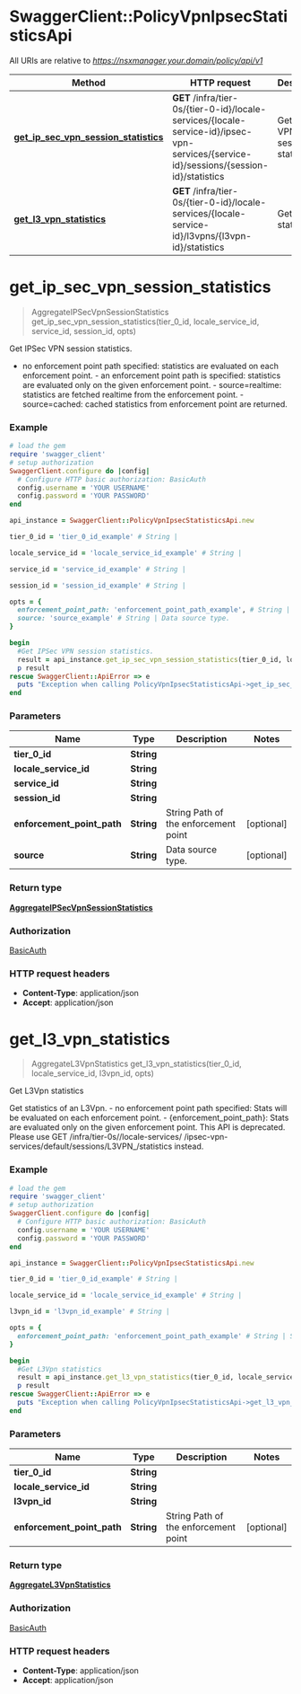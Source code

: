 # SwaggerClient::PolicyVpnIpsecStatisticsApi

All URIs are relative to *https://nsxmanager.your.domain/policy/api/v1*

Method | HTTP request | Description
------------- | ------------- | -------------
[**get_ip_sec_vpn_session_statistics**](PolicyVpnIpsecStatisticsApi.md#get_ip_sec_vpn_session_statistics) | **GET** /infra/tier-0s/{tier-0-id}/locale-services/{locale-service-id}/ipsec-vpn-services/{service-id}/sessions/{session-id}/statistics | Get IPSec VPN session statistics.
[**get_l3_vpn_statistics**](PolicyVpnIpsecStatisticsApi.md#get_l3_vpn_statistics) | **GET** /infra/tier-0s/{tier-0-id}/locale-services/{locale-service-id}/l3vpns/{l3vpn-id}/statistics | Get L3Vpn statistics


# **get_ip_sec_vpn_session_statistics**
> AggregateIPSecVpnSessionStatistics get_ip_sec_vpn_session_statistics(tier_0_id, locale_service_id, service_id, session_id, opts)

Get IPSec VPN session statistics.

- no enforcement point path specified: statistics are evaluated on each enforcement point. - an enforcement point path is specified: statistics are evaluated only on the given enforcement point. - source=realtime: statistics are fetched realtime from the enforcement point. - source=cached: cached statistics from enforcement point are returned. 

### Example
```ruby
# load the gem
require 'swagger_client'
# setup authorization
SwaggerClient.configure do |config|
  # Configure HTTP basic authorization: BasicAuth
  config.username = 'YOUR USERNAME'
  config.password = 'YOUR PASSWORD'
end

api_instance = SwaggerClient::PolicyVpnIpsecStatisticsApi.new

tier_0_id = 'tier_0_id_example' # String | 

locale_service_id = 'locale_service_id_example' # String | 

service_id = 'service_id_example' # String | 

session_id = 'session_id_example' # String | 

opts = { 
  enforcement_point_path: 'enforcement_point_path_example', # String | String Path of the enforcement point
  source: 'source_example' # String | Data source type.
}

begin
  #Get IPSec VPN session statistics.
  result = api_instance.get_ip_sec_vpn_session_statistics(tier_0_id, locale_service_id, service_id, session_id, opts)
  p result
rescue SwaggerClient::ApiError => e
  puts "Exception when calling PolicyVpnIpsecStatisticsApi->get_ip_sec_vpn_session_statistics: #{e}"
end
```

### Parameters

Name | Type | Description  | Notes
------------- | ------------- | ------------- | -------------
 **tier_0_id** | **String**|  | 
 **locale_service_id** | **String**|  | 
 **service_id** | **String**|  | 
 **session_id** | **String**|  | 
 **enforcement_point_path** | **String**| String Path of the enforcement point | [optional] 
 **source** | **String**| Data source type. | [optional] 

### Return type

[**AggregateIPSecVpnSessionStatistics**](AggregateIPSecVpnSessionStatistics.md)

### Authorization

[BasicAuth](../README.md#BasicAuth)

### HTTP request headers

 - **Content-Type**: application/json
 - **Accept**: application/json



# **get_l3_vpn_statistics**
> AggregateL3VpnStatistics get_l3_vpn_statistics(tier_0_id, locale_service_id, l3vpn_id, opts)

Get L3Vpn statistics

Get statistics of an L3Vpn. - no enforcement point path specified: Stats will be evaluated on each enforcement point. - {enforcement_point_path}: Stats are evaluated only on the given enforcement point. This API is deprecated. Please use GET /infra/tier-0s/<tier-0-id>/locale-services/ <locale-service-id>/ipsec-vpn-services/default/sessions/L3VPN_<l3vpn-id>/statistics instead. 

### Example
```ruby
# load the gem
require 'swagger_client'
# setup authorization
SwaggerClient.configure do |config|
  # Configure HTTP basic authorization: BasicAuth
  config.username = 'YOUR USERNAME'
  config.password = 'YOUR PASSWORD'
end

api_instance = SwaggerClient::PolicyVpnIpsecStatisticsApi.new

tier_0_id = 'tier_0_id_example' # String | 

locale_service_id = 'locale_service_id_example' # String | 

l3vpn_id = 'l3vpn_id_example' # String | 

opts = { 
  enforcement_point_path: 'enforcement_point_path_example' # String | String Path of the enforcement point
}

begin
  #Get L3Vpn statistics
  result = api_instance.get_l3_vpn_statistics(tier_0_id, locale_service_id, l3vpn_id, opts)
  p result
rescue SwaggerClient::ApiError => e
  puts "Exception when calling PolicyVpnIpsecStatisticsApi->get_l3_vpn_statistics: #{e}"
end
```

### Parameters

Name | Type | Description  | Notes
------------- | ------------- | ------------- | -------------
 **tier_0_id** | **String**|  | 
 **locale_service_id** | **String**|  | 
 **l3vpn_id** | **String**|  | 
 **enforcement_point_path** | **String**| String Path of the enforcement point | [optional] 

### Return type

[**AggregateL3VpnStatistics**](AggregateL3VpnStatistics.md)

### Authorization

[BasicAuth](../README.md#BasicAuth)

### HTTP request headers

 - **Content-Type**: application/json
 - **Accept**: application/json



